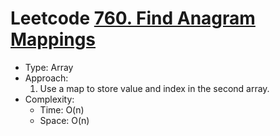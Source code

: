 # Leetcode [760. Find Anagram Mappings](https://leetcode.com/problems/find-anagram-mappings/)
- Type: Array
- Approach:
	1. Use a map to store value and index in the second array.
- Complexity:
	- Time: O(n)
	- Space: O(n)